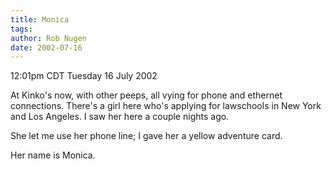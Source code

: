 ```yaml
---
title: Monica
tags: 
author: Rob Nugen
date: 2002-07-16
---
```


<p class=date>12:01pm CDT Tuesday 16 July 2002</p>

<p>At Kinko's now, with other peeps, all vying for phone and ethernet
connections.  There's a girl here who's applying for lawschools in New
York and Los Angeles.  I saw her here a couple nights ago.</p>

<p>She let me use her phone line; I gave her a yellow adventure card.</p>

<p>Her name is Monica.</p>
